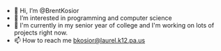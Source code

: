 - 👋 Hi, I’m @BrentKosior
- 👀 I’m interested in programming and computer science
- 🌱 I'm currently in my senior year of college and I'm working on lots of projects right now.
- 📫 How to reach me bkosior@laurel.k12.pa.us
<!---
BrentKosior/BrentKosior is a ✨ special ✨ repository because its `README.md` (this file) appears on your GitHub profile.
You can click the Preview link to take a look at your changes.
--->
